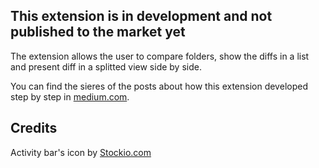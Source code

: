 ## This extension is in development and not published to the market yet

The extension allows the user to compare folders, show the diffs in a list and present diff in a splitted view side by side.

You can find the sieres of the posts about how this extension developed step by step in [medium.com](https://medium.com/@moshfeu/comparefolders-visual-studio-code-extension-journey-intro-b540a0539629?source=friends_link&sk=db37e1889766ccd8fe553958a12a8f69).


## Credits
Activity bar's icon by [Stockio.com](https://www.stockio.com/free-icon/folders)
